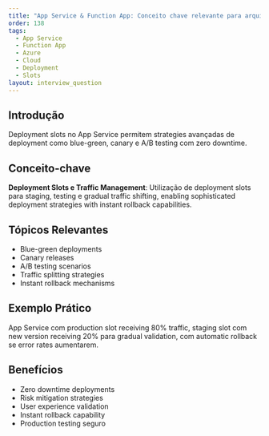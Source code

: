 ```yaml
---
title: "App Service & Function App: Conceito chave relevante para arquitetura no Azure"
order: 138
tags:
  - App Service
  - Function App
  - Azure
  - Cloud
  - Deployment
  - Slots
layout: interview_question
---
```


## Introdução

Deployment slots no App Service permitem strategies avançadas de deployment como blue-green, canary e A/B testing com zero downtime.

## Conceito-chave

**Deployment Slots e Traffic Management**: Utilização de deployment slots para staging, testing e gradual traffic shifting, enabling sophisticated deployment strategies with instant rollback capabilities.

## Tópicos Relevantes

- Blue-green deployments
- Canary releases
- A/B testing scenarios
- Traffic splitting strategies
- Instant rollback mechanisms

## Exemplo Prático

App Service com production slot receiving 80% traffic, staging slot com new version receiving 20% para gradual validation, com automatic rollback se error rates aumentarem.

## Benefícios

- Zero downtime deployments
- Risk mitigation strategies
- User experience validation
- Instant rollback capability
- Production testing seguro
